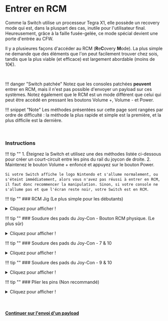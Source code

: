 # Entrer en RCM

Comme la Switch utilise un processeur Tegra X1, elle possède un recovery mode qui est, dans la pluspart des cas, inutile pour l'utilisateur final. Heureusement, grâce à la faille fusée-gelée, ce mode spécial devient une porte d'entrée au CFW.

Il y a plusieures façons d'accéder au RCM (**R**e**C**overy **M**ode). La plus simple ne demande que des éléments que l'on peut facilement trouver chez sois, tandis que la plus viable (et efficace) est largement abordable (moins de 10€).

&nbsp;

!!! danger "Switch patchée"
    Notez que les consoles patchées **peuvent** entrer en RCM, mais il n'est pas possible d'envoyer un payload sur ces systèmes. Notez également que le RCM est un mode différent que celui qui peut être accédé en pressant les boutons Volume +, Volume - et Power.

!!! snippet "Note"
    Les méthodes présentées sur cette page sont rangées par ordre de difficulté : la méthode la plus rapide et simple est la première, et la plus difficile est la dernière.

&nbsp;

### Instructions

!!! tip ""
    1. Éteignez la Switch et utilisez une des méthodes listée ci-dessous pour créer un court-circuit entre les pins du rail du joycon de droite.
    2. Maintenez le bouton Volume + enfoncé et appuyez sur le bouton Power.

    Si votre Switch affiche le logo Nintendo et s'allume normalement, ou s'éteint immédiatement, alors vous n'avez pas réussi à entrer en RCM, il faut donc recommencer la manipulation. Sinon, si votre console ne s'allume pas et que l'écran reste noir, votre Switch est en RCM.

!!! tip ""
    ### RCM Jig (Le plus simple pour les débutants)
    <details>
        <summary>Cliquez pour afficher !</summary>

    !!! snippet "Note"
        Quelques jig ont le même design qu'un trombone, et héritent donc des risques encourus par la méthode du pont en métal/trombone.
        Une fois entré en RCM, vous pouvez retirer le jig.

    Cette méthode est similaire au pont en métal/trombone, mais elle est beaucoup plus efficace et sûre. Les jigs contiennent un fil de fer qui permet de relier le pin numéro 10 à la terre.

    !!! tip ""
        ![switchjigs.com jigs](../img/entering_rcm_jig.jpg)
		
	Dans le cas où vous souhaiteriez créer votre propre jig, cette image montre les numéros des pins. Faites attention à ce que votre jig ne touche JAMAIS le pin 4, celui-ci envoie une tension de 5V pour alimenter le joycon. S'il est connecté à un autre pin, vous allez griller votre console.

	!!! tip ""
		![Console Numbered Pads Refrence](../img/entering_rcm_pads_numbered.jpg)
</details>

!!! tip ""
    ### Soudure des pads du Joy-Con - Bouton RCM physique. (Le plus sûr)
    <details>
        <summary>Cliquez pour afficher !</summary>

    !!! snippet "Note"
        Cette méthode vous demande d'ouvrir votre Joy-Con droit, mettant fin à sa garantie.

    Cette méthode vient de pbanj#9188 sur Discord. Toutes les images proviennent de lui, avec quelques suppléments apportés par by eip ∞#3283 sur Discord.
	
	Le but de cette méthode est d'ouvrir le Joy-Con droit afin d'accéder aux pads de contact facilement. Cela est similaire à la méthode précédente, mais vous allez souder un fil du pin 7 au pin 10 (voir ci dessous) et les relier au "bouton de détachement du Joy-Con" (petit bouton rond en haut derrière le Joy-Con).

	!!! tip ""
        ![joycon numbered pads refrence](../img/entering_rcm_solder_numbered.jpg)

    Afin de débuter avec cette méthode, vous allez devoir vous munir de deux longeurs de fil et faire un petit cercle avec l'une des extrémité.

    !!! tip ""
        ![wire refrence](../img/entering_rcm_button_1.jpg)
		
	Vous allez ensuite prendre la partie circulaire de l'un de ces fils et ajouter un peu de soudure, en le gardant le plus plat possible (SEULEMENT SUR UN DES DEUX FILS). Vous allez ensuite collerce fil juste sous le "bouton de détachement du Joy-Con". Faites attention à ne pas recouvrir le haut du cable, cela agirait comme un isolant. De plus, faites en sorte de laisser assez d'espace pour que le bouton fonctionne correctement. Essayez de pousser le bouton de l'extérieur afin de déterminer où vous pouvez mettre de la colle.
	
	!!! tip ""
        ![Eip joycon button refrence](../img/entering_rcm_button_5.jpg)
		
	!!! tip ""
        ![pbanj joycon button refrence](../img/entering_rcm_button_3.jpg)
		
	Le premier fil devrait être mis en place tel que le montre le cercle vert ci-dessosu. Le second fil n'a pas besoin de soudure, à la place vous allez utiliser une vis pour le maintenir, comme indiqué par le cercle rouge de l'image ci-dessous.

	!!! tip ""
        ![pbanj joycon button refrence](../img/entering_rcm_button_6.jpg)

	Lorsque vous appuyez sur le bouton, vous devriez remarquer que le point de soudure crée un contact avec la pièce en métal maintenue par la vis. Une fois ces éléments mis en place, connectez un cable au pad 7 et un autre au pad 10. Vous avez ainsi créé un bouton RCM ! Il vous suffit de le maintenir lorsque vous allez tenter de rentrer en RCM.

	!!! tip ""
        ![pbanj joycon button refrence](../img/entering_rcm_button_2.jpg)
</details>

!!! tip ""
    ### Soudure des pads du Joy-Con - 7 & 10
    <details>
        <summary>Cliquez pour afficher !</summary>

    !!! snippet "Note"
        Cette méthode vous demande d'ouvrir votre Joy-Con droit, mettant fin à sa garantie.

    Le but de cette méthode est d’ouvrir le Joy-Con droit  afin d'accéder aux pads de contact facilement. Ceci est similaire à la méthode précédente, mais l’objectif est de souder les broches 7 et 10 (montrées ci-dessous) avec une surface-mount 0805 résistance 10k. En plus d’utiliser un interrupteur physique/bouton, cette méthode est actuellement considéré comme la plus sûre qui implique la soudure pour les pads.

	!!! tip ""
        ![joycon numbered pads refrence](../img/entering_rcm_solder_numbered.jpg)

    Voici un exemple de stuckpixel#3421 du serveur ReSwitched sur Discord.

    !!! tip ""
        ![stuckpixel solder example](../img/entering_rcm_solder_710_stuckpixel.jpg)
</details>

!!! tip ""
    ### Soudure des pads du Joy-Con - 9 & 10
    <details>
        <summary>Cliquez pour afficher !</summary>

    !!! snippet "Note"
        Cette méthode se traduira par le Joy-Con droit étant détecté comme en mode sans fil lorsqu’il est attaché à la Switch. De plus, cette méthode peut entraîner le Joy-Con à être détecté en permanence comme étant une manette sans fil si vous mettez à jour le Joy-Con pendant que ce mod est installé. Si tel est le cas, pour résoudre ce problème, il faut ouvrir le Joy-Con et réinitialiser la batterie. Il est recommandé de souder les pads 7 et 10 avec une résistance à la place.

    !!! snippet "Note"
        Cette méthode vous demande d'ouvrir votre Joy-Con droit, mettant fin à sa garantie.

     Le but de cette méthode est d’ouvrir le Joy-Con droit  afin d'accéder aux pads de contact facilement. Ceci est similaire à la méthode précédente, mais l’objectif est de souder les broches 9 et 10 (montrées ci-dessous) ensemble. Cela peut être fait à l’aide d’un petit fil, ou directement en soudant les deux pads.

	!!! tip ""
        ![joycon numbered pads refrence](../img/entering_rcm_solder_numbered.jpg)
	
    Voici un exemple de YyAoMmIi#3705 sur le serveur Discord.

    !!! tip ""
        ![YyAoMmIi solder example](../img/entering_rcm_solder_910_yyaommii.jpg)
</details>

!!! tip ""
    ### Plier les pins (Non recommandé)
    <details>
        <summary>Cliquez pour afficher !</summary>

    !!! snippet "Note"
        Cette méthode se traduira par le Joy-Con droit étant détecté comme en mode sans fil lorsqu’il est attaché à la Switch. De plus, cette méthode peut entraîner le Joy-Con à être détecté en permanence comme étant une manette sans fil si vous mettez à jour le Joy-Con pendant que ce mod est installé. Si tel est le cas, pour résoudre ce problème, il faut ouvrir le Joy-Con et réinitialiser la batterie.

    !!! snippet "Note"
        Cette méthode vous demande d'ouvrir votre Joy-Con droit, mettant fin à sa garantie.

    Le but de cette méthode est d’ouvrir le Joy-Con droit  afin d'accéder aux pads de contact facilement, et d'utiliser un objet fin, comme un couteau, pour délicatement relier les pins 9 et 10 (voir ci-dessous) pour qu'ils se touchent.

    !!! tip ""
        ![Joycon Pin Refrence](../img/enterting_rcm_pins_numbered.jpg)

    Voici un exemple de Sonlen#1414 sur le serveur Discord.

    !!! tip ""
        ![Sonlen example](../img/entering_rcm_bent_pins.jpg)
</details>

&nbsp;

#### [Continuer sur l'envoi d'un payload <i class="fa fa-arrow-circle-right fa-lg"></i>](sending_payload_fr.md)

